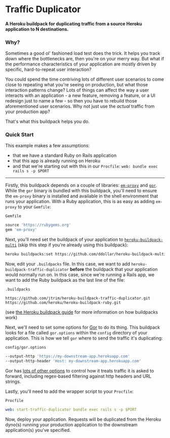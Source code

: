 # Traffic Duplicator

#### A Heroku buildpack for duplicating traffic from a source Heroku application to N destinations.

### Why?

Sometimes a good ol' fashioned load test does the trick. It helps you track down where the bottlenecks are, then you're on your merry way. But what if the performance characteristics of your application are mostly driven by specific, hard-to-repeat user interaction?

You could spend the time contriving lots of different user scenarios to come close to repeating what you're seeing on production, but what those interaction patterns change? Lots of things can affect the way a user interacts with an application - a new feature, removing a feature, or a UI redesign just to name a few - so then you have to rebuild those aforementioned user scenarios. Why not just use the _actual_ traffic from your production app?

That's what this buildpack helps you do.

### Quick Start

This example makes a few assumptions:

- that we have a standard Ruby on Rails application
- that this app is already running on Heroku
- and that we're starting out with this in our `Procfile`: `web: bundle exec rails s -p $PORT`

---

Firstly, this buildpack depends on a couple of libraries: [`em-proxy`](https://github.com/igrigorik/em-proxy) and [`gor`](https://github.com/buger/gor). While the `gor` binary is bundled with this buildpack, you'll need to ensure the `em-proxy` binary is installed and available in the shell environment that runs your application. With a Ruby application, this is as easy as adding `em-proxy` to your `Gemfile`:

`Gemfile`

```ruby
source 'https://rubygems.org'
gem 'em-proxy'
```

Next, you'll need set the buildpack of your application to [`heroku-buildpack-multi`](https://github.com/ddollar/heroku-buildpack-multi) (skip this step if you're already using this buildpack):

```bash
heroku buildpacks:set https://github.com/ddollar/heroku-buildpack-multi.git
```

Now, edit your `.buildpacks` file. In this case, we want to add `heroku-buildpack-traffic-duplicator` **before** the buildpack that your application would normally run on. In this case, since we're running a Rails app, we want to add the Ruby buildpack as the last line of the file:

`.buildpacks`

```
https://github.com/jtrim/heroku-buildpack-traffic-duplicator.git
https://github.com/heroku/heroku-buildpack-ruby.git
```

(see [the Heroku buildpack guide](https://devcenter.heroku.com/articles/buildpacks) for more information on how buildpacks work)

Next, we'll need to set some options for [Gor](https://github.com/buger/gor) to do its thing. This buildpack looks for a file called `gor.options` within the `config` directory of your application. This is how we tell `gor` where to send the traffic it's duplicating:

`config/gor.options`

```bash
--output-http 'https://my-downstream-app.herokuapp.com'
--output-http-header 'Host: my-downstream-app.herokuapp.com'
```

Gor has [lots of other options](https://github.com/buger/gor#command-line-reference) to control how it treats traffic it is asked to forward, including regex-based filtering against http headers and URL strings.

Lastly, you'll need to add the wrapper script to your `Procfile`:

`Procfile`

```yaml
web: start-traffic-duplicator bundle exec rails s -p $PORT
```

Now, deploy your application. Requests will be duplicated from the Heroku dyno(s) running your production application to the downstream application(s) you've specified.
